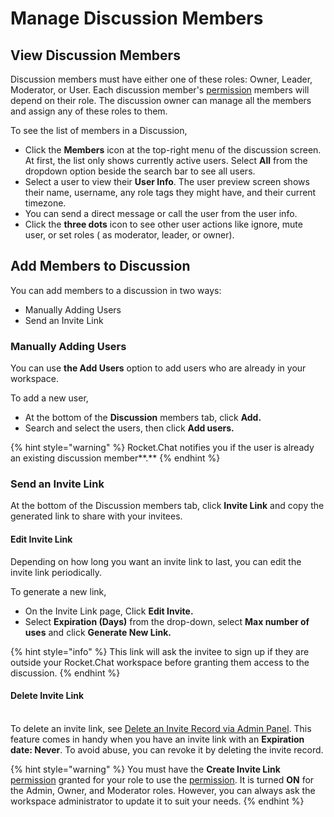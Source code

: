 # Manage Discussion Members

## View Discussion Members

Discussion members must have either one of these roles: Owner, Leader, Moderator, or User. Each discussion member's [permission](../../../workspace-administration/permissions.md) members will depend on their role. The discussion owner can manage all the members and assign any of these roles to them.

To see the list of members in a Discussion,&#x20;

* Click the **Members** icon at the top-right menu of the discussion screen. At first, the list only shows currently active users. Select **All** from the dropdown option beside the search bar to see all users.
* Select a user to view their **User Info**. The user preview screen shows their name, username, any role tags they might have, and their current timezone.
* You can send a direct message or call the user from the user info.&#x20;
* Click the **three dots** icon to see other user actions like ignore, mute user, or set roles ( as moderator, leader, or owner).

## Add Members to Discussion

You can add members to a discussion in two ways:&#x20;

* Manually Adding Users
* Send an Invite Link

### Manually Adding Users

You can use **the Add Users** option to add users who are already in your workspace.

To add a new user,

* At the bottom of the **Discussion** members tab, click **Add.**&#x20;
* Search and select the users, then click **Add users.**&#x20;

{% hint style="warning" %}
Rocket.Chat notifies you if the user is already an existing discussion member**.**
{% endhint %}

### Send an Invite Link

At the bottom of the Discussion members tab, click **Invite Link** and copy the generated link to share with your invitees.

#### Edit Invite Link

Depending on how long you want an invite link to last, you can edit the invite link periodically. &#x20;

To generate a new link,

* On the Invite Link page, Click **Edit Invite.**
* Select **Expiration (Days)** from the drop-down, select **Max number of uses** and click **Generate New Link.**

{% hint style="info" %}
This link will ask the invitee to sign up if they are outside your Rocket.Chat workspace before granting them access to the discussion.
{% endhint %}

#### Delete Invite Link

\
To delete an invite link, see [Delete an Invite Record via Admin Panel](https://docs.rocket.chat/guides/administration/admin-panel/invites#delete-a-record). This feature comes in handy when you have an invite link with an **Expiration date: Never**. To avoid abuse, you can revoke it by deleting the invite record.

{% hint style="warning" %}
You must have the **Create Invite Link** [permission](../../../workspace-administration/permissions.md) granted for your role to use the [permission](../../../workspace-administration/permissions.md). It is turned **ON** for the Admin, Owner, and Moderator roles. However, you can always ask the workspace administrator to update it to suit your needs.
{% endhint %}

